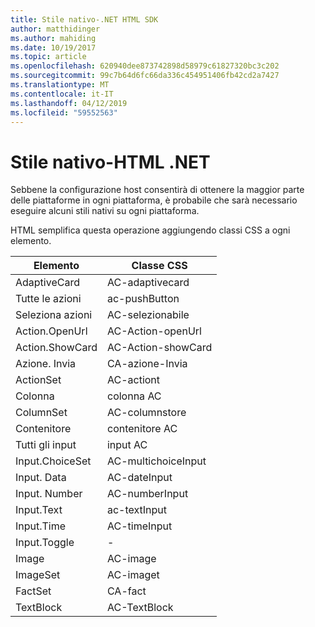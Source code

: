 ```yaml
---
title: Stile nativo-.NET HTML SDK
author: matthidinger
ms.author: mahiding
ms.date: 10/19/2017
ms.topic: article
ms.openlocfilehash: 620940dee873742898d58979c61827320bc3c202
ms.sourcegitcommit: 99c7b64d6fc66da336c454951406fb42cd2a7427
ms.translationtype: MT
ms.contentlocale: it-IT
ms.lasthandoff: 04/12/2019
ms.locfileid: "59552563"
---
```

# <a name="native-styling---net-html"></a>Stile nativo-HTML .NET

Sebbene la configurazione host consentirà di ottenere la maggior parte delle piattaforme in ogni piattaforma, è probabile che sarà necessario eseguire alcuni stili nativi su ogni piattaforma. 

HTML semplifica questa operazione aggiungendo classi CSS a ogni elemento.

| Elemento | Classe CSS |
|---|---|
| AdaptiveCard | AC-adaptivecard |
| Tutte le azioni | ac-pushButton | 
| Seleziona azioni | AC-selezionabile |
| Action.OpenUrl  | AC-Action-openUrl |
| Action.ShowCard | AC-Action-showCard |
| Azione. Invia  | CA-azione-Invia  |
| ActionSet | AC-actiont |
| Colonna | colonna AC |
| ColumnSet | AC-columnstore |
| Contenitore | contenitore AC |
| Tutti gli input | input AC |
| Input.ChoiceSet | AC-multichoiceInput  |
| Input. Data | AC-dateInput |
| Input. Number | AC-numberInput |
| Input.Text | ac-textInput |
| Input.Time | AC-timeInput |
| Input.Toggle| - |
| Image  | AC-image |
| ImageSet  | AC-imaget |
| FactSet | CA-fact |
| TextBlock  | AC-TextBlock |